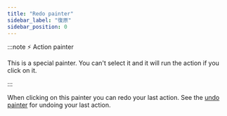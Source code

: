 ```yaml
---
title: "Redo painter"
sidebar_label: "復原"
sidebar_position: 0
---
```


:::note ⚡ Action painter

This is a special painter. You can't select it and it will run the action if you click on it.

:::

When clicking on this painter you can redo your last action. See the [undo painter](undo) for undoing your last action.
